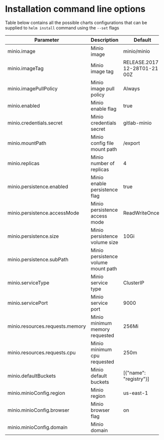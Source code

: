 # Installation command line options

Table below contains all the possible charts configurations that can be supplied to `helm install` command using the `--set` flags

| Parameter                       | Description                         | Default                      |
| ---                             | ---                                 | ---                          |
| minio.image                     | Minio image                         | minio/minio                  |
| minio.imageTag                  | Minio image tag                     | RELEASE.2017-12-28T01-21-00Z |
| minio.imagePullPolicy           | Minio image pull policy             | Always                       |
| minio.enabled                   | Minio enable flag                   | true                         |
| minio.credentials.secret        | Minio credentials secret            | gitlab-minio                 |
| minio.mountPath                 | Minio config file mount path        | /export                      |
| minio.replicas                  | Minio number of replicas            | 4                            |
| minio.persistence.enabled       | Minio enable persistence flag       | true                         |
| minio.persistence.accessMode    | Minio persistence access mode       | ReadWriteOnce                |
| minio.persistence.size          | Minio persistence volume size       | 10Gi                         |
| minio.persistence.subPath       | Minio persistence volume mount path |                              |
| minio.serviceType               | Minio service type                  | ClusterIP                    |
| minio.servicePort               | Minio service port                  | 9000                         |
| minio.resources.requests.memory | Minio minimum memory requested      | 256Mi                        |
| minio.resources.requests.cpu    | Minio minimum cpu requested         | 250m                         |
| minio.defaultBuckets            | Minio default buckets               | [{"name": "registry"}]       |
| minio.minioConfig.region        | Minio region                        | us-east-1                    |
| minio.minioConfig.browser       | Minio browser flag                  | on                           |
| minio.minioConfig.domain        | Minio domain                        |                              |

